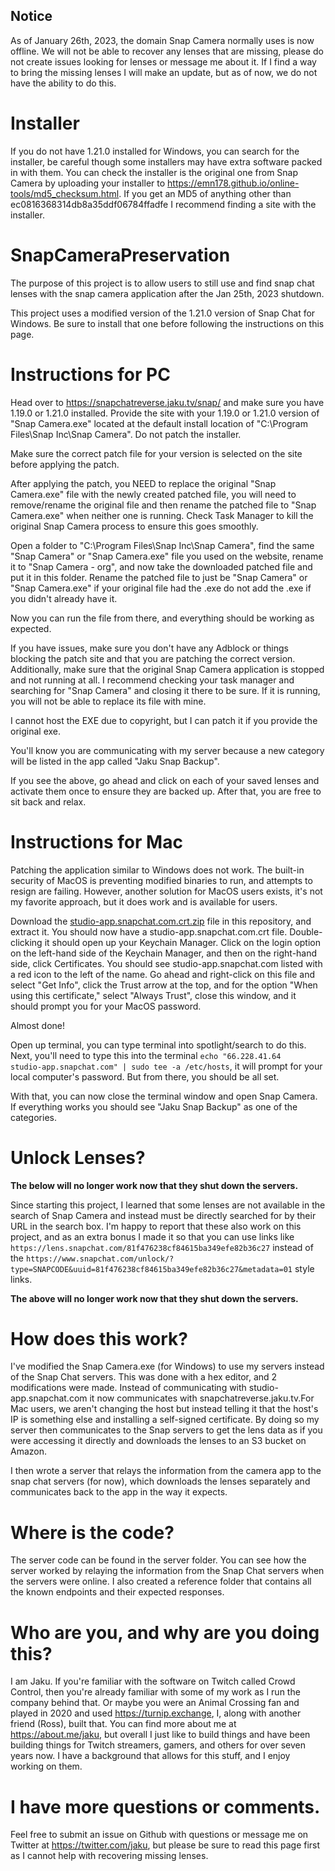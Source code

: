 ## Notice
   As of January 26th, 2023, the domain Snap Camera normally uses is now offline. We will not be able to recover any lenses that are missing, please do not create issues looking for lenses or message me about it. If I find a way to bring the missing lenses I will make an update, but as of now, we do not have the ability to do this. 


# Installer
   If you do not have 1.21.0 installed for Windows, you can search for the installer, be careful though some installers may have extra software packed in with them. You can check the installer is the original one from Snap Camera by uploading your installer to https://emn178.github.io/online-tools/md5_checksum.html. If you get an MD5 of anything other than ec0816368314db8a35ddf06784ffadfe I recommend finding a site with the installer.


# SnapCameraPreservation
The purpose of this project is to allow users to still use and find snap chat lenses with the snap camera application after the Jan 25th, 2023 shutdown.

This project uses a modified version of the 1.21.0 version of Snap Chat for Windows. Be sure to install that one before following the instructions on this page.

# Instructions for PC
Head over to https://snapchatreverse.jaku.tv/snap/ and make sure you have 1.19.0 or 1.21.0 installed. Provide the site with your 1.19.0 or 1.21.0 version of "Snap Camera.exe" located at the default install location of "C:\Program Files\Snap Inc\Snap Camera". Do not patch the installer. 

Make sure the correct patch file for your version is selected on the site before applying the patch. 

After applying the patch, you NEED to replace the original "Snap Camera.exe" file with the newly created patched file, you will need to remove/rename the original file and then rename the patched file to "Snap Camera.exe" when neither one is running. Check Task Manager to kill the original Snap Camera process to ensure this goes smoothly.

Open a folder to "C:\Program Files\Snap Inc\Snap Camera", find the same "Snap Camera" or "Snap Camera.exe" file you used on the website, rename it to "Snap Camera - org", and now take the downloaded patched file and put it in this folder. Rename the patched file to just be "Snap Camera" or "Snap Camera.exe" if your original file had the .exe do not add the .exe if you didn't already have it.

Now you can run the file from there, and everything should be working as expected.


If you have issues, make sure you don't have any Adblock or things blocking the patch site and that you are patching the correct version. Additionally, make sure that the original Snap Camera application is stopped and not running at all. I recommend checking your task manager and searching for "Snap Camera" and closing it there to be sure. If it is running, you will not be able to replace its file with mine.

I cannot host the EXE due to copyright, but I can patch it if you provide the original exe.

You'll know you are communicating with my server because a new category will be listed in the app called "Jaku Snap Backup".

If you see the above, go ahead and click on each of your saved lenses and activate them once to ensure they are backed up. After that, you are free to sit back and relax.

# Instructions for Mac
Patching the application similar to Windows does not work. The built-in security of MacOS is preventing modified binaries to run, and attempts to resign are failing. However, another solution for MacOS users exists, it's not my favorite approach, but it does work and is available for users.

Download the [studio-app.snapchat.com.crt.zip](https://github.com/jaku/SnapCameraPreservation/raw/main/studio-app.snapchat.com.zip) file in this repository, and extract it. You should now have a studio-app.snapchat.com.crt file. Double-clicking it should open up your Keychain Manager. Click on the login option on the left-hand side of the Keychain Manager, and then on the right-hand side, click Certificates. You should see studio-app.snapchat.com listed with a red icon to the left of the name. Go ahead and right-click on this file and select "Get Info", click the Trust arrow at the top, and for the option "When using this certificate," select "Always Trust", close this window, and it should prompt you for your MacOS password.

Almost done!

Open up terminal, you can type terminal into spotlight/search to do this. Next, you'll need to type this into the terminal ```echo "66.228.41.64    studio-app.snapchat.com" | sudo tee -a /etc/hosts```, it will prompt for your local computer's password. But from there, you should be all set.

With that, you can now close the terminal window and open Snap Camera. If everything works you should see "Jaku Snap Backup" as one of the categories.

# Unlock Lenses?
**The below will no longer work now that they shut down the servers.**

Since starting this project, I learned that some lenses are not available in the search of Snap Camera and instead must be directly searched for by their URL in the search box. I'm happy to report that these also work on this project, and as an extra bonus I made it so that you can use links like ``https://lens.snapchat.com/81f476238cf84615ba349efe82b36c27`` instead of the ``https://www.snapchat.com/unlock/?type=SNAPCODE&uuid=81f476238cf84615ba349efe82b36c27&metadata=01`` style links. 

**The above will no longer work now that they shut down the servers.**

# How does this work?
I've modified the Snap Camera.exe (for Windows) to use my servers instead of the Snap Chat servers. This was done with a hex editor, and 2 modifications were made. Instead of communicating with studio-app.snapchat.com it now communicates with snapchatreverse.jaku.tv.For Mac users, we aren't changing the host but instead telling it that the host's IP is something else and installing a self-signed certificate. By doing so my server then communicates to the Snap servers to get the lens data as if you were accessing it directly and downloads the lenses to an S3 bucket on Amazon. 

I then wrote a server that relays the information from the camera app to the snap chat servers (for now), which downloads the lenses separately and communicates back to the app in the way it expects.  


# Where is the code?
The server code can be found in the server folder. You can see how the server worked by relaying the information from the Snap Chat servers when the servers were online. I also created a reference folder that contains all the known endpoints and their expected responses.

# Who are you, and why are you doing this?
I am Jaku. If you're familiar with the software on Twitch called Crowd Control, then you're already familiar with some of my work as I run the company behind that. Or maybe you were an Animal Crossing fan and played in 2020 and used https://turnip.exchange, I, along with another friend (Ross), built that. You can find more about me at https://about.me/jaku, but overall I just like to build things and have been building things for Twitch streamers, gamers, and others for over seven years now. I have a background that allows for this stuff, and I enjoy working on them. 


# I have more questions or comments.
Feel free to submit an issue on Github with questions or message me on Twitter at https://twitter.com/jaku, but please be sure to read this page first as I cannot help with recovering missing lenses. 
